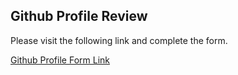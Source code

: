 ## Github Profile Review 

Please visit the following link and complete the form. 

[Github Profile Form Link](https://forms.gle/xKSA6TnsgxdDjuZE7)
